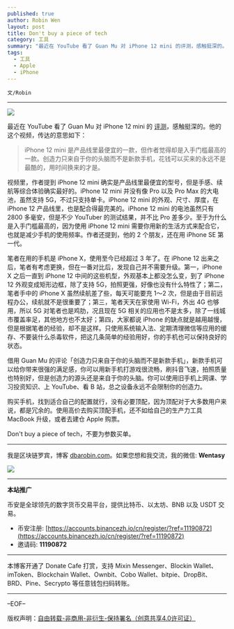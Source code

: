 ```yaml
---
published: true
author: Robin Wen
layout: post
title: Don't buy a piece of tech
category: 工具
summary: "最近在 YouTube 看了 Guan Mu 对 iPhone 12 mini 的评测，感触挺深的。他的这个视频，传达的意思如下：iPhone 12 mini 是产品线里最便宜的一款，但作者觉得却是入手门槛最高的一款。创造力只来自于你的头脑而不是新款手机，花钱可以买来的永远不是最酷的，用时间换来的才是。购买手机，找到适合自己的配置就行，没有必要顶配。使用高价去购买顶配手机，还不如给自己的生产力工具 MacBook 升级。Don't buy a piece of tech，不要被参数迷倒。"
tags:
  - 工具
  - Apple
  - iPhone
---
```


`文/Robin`

***

![](https://cdn.dbarobin.com/dwbsqjp.png)

最近在 YouTube 看了 Guan Mu 对 iPhone 12 mini 的 [评测](https://www.youtube.com/watch?v=AK5DkMgWUD8)，感触挺深的。他的这个视频，传达的意思如下：

> iPhone 12 mini 是产品线里最便宜的一款，但作者觉得却是入手门槛最高的一款。创造力只来自于你的头脑而不是新款手机，花钱可以买来的永远不是最酷的，用时间换来的才是。

视频里，作者提到 iPhone 12 mini 确实是产品线里最便宜的型号，但是手感、续航等综合体验确实最好的。iPhone 12 mini 并没有像 Pro 以及 Pro Max 的大电池，虽然支持 5G，不过只支持单卡。iPhone 12 mini 的外观、尺寸、厚度，在 iPhone 12 产品线里，也是配合得最完美的。iPhone 12 mini 的电池虽然只有 2800 多毫安，但是不少 YouTuber 的测试结果，并不比 Pro 差多少。至于为什么是入手门槛最高的，因为使用 iPhone 12 mini 需要你用新的生活方式来配合它，也就是减少手机的使用频率。作者还提到，他的 2 个朋友，还在用 iPhone SE 第一代。

笔者在用的手机是 iPhone X，使用至今已经超过 3 年了。在 iPhone 12 出来之后，笔者有考虑更换，但在一番对比后，发现自己并不需要升级。第一，iPhone X 之后一直到 iPhone 12 中间的这些机型，外观基本上都没怎么变，到了 iPhone 12 外观变成矩形边框，除了支持 5G，拍照更强，好像也没有什么特性了；第二，笔者手中的 iPhone X 虽然续航差了些，每天可能要充 1～2 次，但是由于目前远程办公，续航就不是很重要了；第三，笔者天天在家使用 Wi-Fi，外出 4G 也够用，所以 5G 对笔者也是鸡肋，况且现在 5G 相关的应用也不是太多，除了一线城市覆盖率足，其他地方也不太好；第四，大家都说 iPhone 的缺点就是越用越慢，但是根据笔者的经验，却不是这样。只使用系统输入法、定期清理微信等应用的缓存、不要装什么杀毒软件，把这几条简单的经验用好，你的手机也可以保持良好的状态。

借用 Guan Mu 的评论「创造力只来自于你的头脑而不是新款手机」，新款手机可以给你带来很强的满足感，你可以用新手机打游戏很流畅，刷抖音飞速，拍照质量也特别好，但是创造力的源头还是来自于你的头脑。你可以使用旧手机上网课、学习投资知识、上 YouTube、看 B 站，总之设备永远不会限制你的创造力。

购买手机，找到适合自己的配置就行，没有必要顶配，因为顶配对于大多数用户来说，都是冗余的。使用高价去购买顶配手机，还不如给自己的生产力工具 MacBook 升级，或者去建仓 Apple 购票。

Don't buy a piece of tech，不要为参数买单。

***

我是区块链罗宾，博客 [dbarobin.com](https://dbarobin.com/)。如果您想和我交流，我的微信: **Wentasy**

![](https://cdn.dbarobin.com/v4yywe2.png)

***

**本站推广**

币安是全球领先的数字货币交易平台，提供比特币、以太坊、BNB 以及 USDT 交易。

* 币安注册: [https://accounts.binancezh.io/cn/register/?ref=11190872](https://accounts.binancezh.io/cn/register/?ref=11190872)
* 邀请码: **11190872**

***

本博客开通了 Donate Cafe 打赏，支持 Mixin Messenger、Blockin Wallet、imToken、Blockchain Wallet、Ownbit、Cobo Wallet、bitpie、DropBit、BRD、Pine、Secrypto 等任意钱包扫码转账。

<center>
    <div class="--donate-button"
         data-button-id="f8b9df0d-af9a-460d-8258-d3f435445075"
    ></div>
</center>

***

–EOF–

版权声明：[自由转载-非商用-非衍生-保持署名（创意共享4.0许可证）](http://creativecommons.org/licenses/by-nc-nd/4.0/deed.zh)